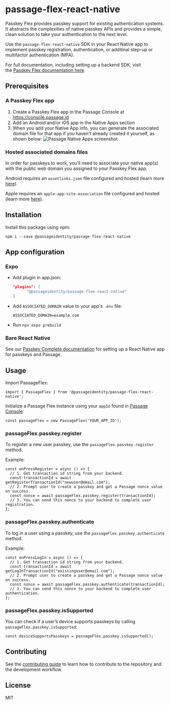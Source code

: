 # passage-flex-react-native

Passkey Flex provides passkey support for existing authentication systems. It abstracts the complexities of native passkey APIs and provides a simple, clean solution to take your authentication to the next level.

Use the `passage-flex-react-native` SDK in your React Native app to implement passkey registration, authentication, or additinal step-up or multifactor authentication (MFA).

For full documentation, including setting up a backend SDK, visit the [Passkey Flex documentation here](https://docs-v2.passage.id/flex).


## Prerequisites

### A Passkey Flex app

1. Create a Passkey Flex app in the Passage Console at https://console.passage.id 
2. Add an Android and/or iOS app in the Native Apps section
3. When you add your Native App info, you can generate the associated domain file for that app if you haven’t already created it yourself, as shown below:
![Passage Native Apps screenshot](https://docs-v2.passage.id/_next/image?url=%2Fimages%2Fdownload-config.png&w=3840&q=75)


### Hosted associated domains files

In order for passkeys to work, you’ll need to associate your native app(s) with the public web domain you assigned to your Passkey Flex app.

Android requires an `assetlinks.json` file configured and hosted (learn more [here](https://developer.android.com/identity/sign-in/credential-manager#add-support-dal)).

Apple requires an `apple-app-site-association` file configured and hosted (learn more [here](https://developer.apple.com/documentation/Xcode/supporting-associated-domains)).

## Installation

Install this package using npm:

```
npm i --save @passageidentity/passage-flex-react-native
```


## App configuration

### Expo

- Add plugin in app.json:
    
    ```json
    "plugins": [
          "@passageidentity/passage-flex-react-native"
    ]
    ```
    
- Add `ASSOCIATED_DOMAIN` value to your app's `.env` file:
    
    ```
    ASSOCIATED_DOMAIN=example.com
    ```
    
- Run `npx expo prebuild`

### Bare React Native

See our [Passkey Complete documentation](https://docs.passage.id/mobile/cross-platform/cross-platform-passkey-configuration) for setting up a React Native app for passkeys and Passage.


## Usage

Import PassageFlex:

```tsx
import { PassageFlex } from '@passageidentity/passage-flex-react-native';
```

Initialize a Passage Flex instance using your `appId` found in [Passage Console](https://console.passage.id/):

```tsx
const passageFlex = new PassageFlex('YOUR_APP_ID');
```

### passageFlex.passkey.register

To register a new user passkey, use the `passageFlex.passkey.register` method.

Example:

```tsx
const onPressRegister = async () => {
  // 1. Get transaction id string from your backend.
  const transactionId = await getRegisterTransactionId("newuser@email.com");
  // 2. Prompt user to create a passkey and get a Passage nonce value on success.
  const nonce = await passageFlex.passkey.register(transactionId);
  // 3. You can send this nonce to your backend to complete user registration.
};
```

### passageFlex.passkey.authenticate

To log in a user using a passkey, use the `passageFlex.passkey.authenticate` method.

Example:

```tsx
const onPressLogIn = async () => {
  // 1. Get transaction id string from your backend.
  const transactionId = await getLogInTransactionId("existinguser@email.com");
  // 2. Prompt user to create a passkey and get a Passage nonce value on success.
  const nonce = await passageFlex.passkey.authenticate(transactionId);
  // 3. You can send this nonce to your backend to complete user authentication.
};
```

### passageFlex.passkey.isSupported

You can check if a user’s device supports passkeys by calling `passageFlex.passkey.isSupported`:

```tsx
const deviceSupportsPasskeys = passageFlex.passkey.isSupported();
```


## Contributing

See the [contributing guide](CONTRIBUTING.md) to learn how to contribute to the repository and the development workflow.

## License

MIT

